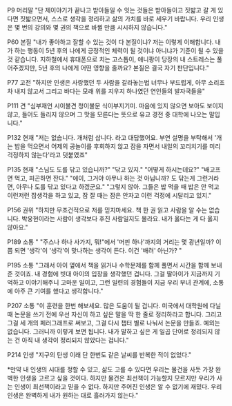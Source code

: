 P9 머리말
"단 제이야기가 끝나고 받아들일 수 잇는 것들은 받아들이고 짓밟고 갈 게 있다면 짓밟으면서, 스스로 생각을 정리하고 삶의 가치를 바로 세우기 바랍니다. 우리 인생은 몇 번의 강의와 몇 권의 책으로 바뀔 만큼 시시하지 않습니다."

P60 본질
"내가 좋아하고 잘할 수 있는 것이 다 본질이냐? 저는 이렇게 이해합니다. 내가 하는 행동이 5년 후의 나에게 긍정적인 체력이 될 것이냐 아니냐가 기준이 될 수 있을 것 같습니다. 지하철에서 휴대폰으로 치는 고스톱이, 애니팡이 당장의 내 스트레스는 풀어주겠지만, 5년 후의 나에게 어떤 영향을 줄까요? 본질은 결국 자기 판단입니다."

P77 고전
"하지만 인생은 사랑했던 두 사람을 갈라놓는법
너무나 부드럽게, 아무 소리조차 내지 않고서
그리고 바다는 모래 위를 지우지
하나였던 연인들의 발자국들을"

P111 견
"심부재언 시이불견 청이불문 식이부지기미. 마음에 있지 않으면 보아도 보이지 않고, 들어도 들리지 않으며 그 맛을 모른다는 뜻으로 유교 경전 중 대학에 나오는 말입니다."

P132 현재
"저는 없습니다. 개처럼 삽니다. 라고 대답했어요. 부연 설명을 부탁해서 '개는 밥을 먹으면서 어제의 공놀이를 후회하지 않고 잠을 자면서 내일의 꼬리치기를 미리 걱정하지 않는다'라고 덧붙였죠"

P135 현재
"스님도 도를 닦고 있습니까?"
"닦고 있지."
"어떻게 하시는데요?"
"배고프면 먹고, 피곤하면 잔다."
"에이, 그거야 아무나 하는 것 아닙니까? 도 닦는게 그런거라면, 아무나 도를 닦고 있다고 하겠군요."
"그렇지 않아. 그들은 밥 먹을 때 밥은 안 먹고 이런저런 잡생각을 하고 있고, 잠 잘 때는 잠은 안자고 이런 걱정에 시달리고 있지."

P156 권위
"하지만 무조건적으로 저를 믿지마세요. 책 한 권 읽고 사람을 알 수는 없습니다. 박웅현이라는 사람이 생각보다 후진 사람일지도 몰라요. 내가 옳다는 게 다 옳지 않아요."

P189 소통
" "주스나 하나 사가지, 뭐!"에서 '머핀 하나'까지의 거리는 몇 광년일까? 이쯤 되면 '생각'이 '생각'이 맞나하는 생각이 든다. 이건 '배려' 아닌가? "

P195 소통
"그래서 아이 옆에서 책을 읽거나 수학문제를 함께 풀면서 시간을 함께 보내준 것이죠. 내 경험에 빗대 아이의 입장을 생각했던 겁니다. 그걸 딸아이가 지금까지 기억하고 이야기해주니 고마운 일이고, 그런 일련의 경험들이 지금 우리 부녀 관계에, 소통에 아주 큰 기여를 했다고 생각합니다."

P207 소통
"이 훈련을 한번 해보세요. 많은 도움이 될 겁니다. 미국에서 대학원에 다닐 때 논문을 쓰기 전에 우선 자신이 하고 싶은 말을 딱 한 줄로 정리하라고 합니다. 그리고 그걸 세 개의 페러그래프로 써보고, 그걸 다시 챕터 별로 나눠서 논문을 만들죠. 예외는 없습니다. 그러니까 이렇게 보면 됩니다. 내가 말하고 싶은 게 일곱 단어로 정리되지 않는 건 아직 내 생각이 정리되지 않았다는 겁니다."

P214 인생
"지구의 탄생 이래 단 한번도 같은 날씨를 반복한 적이 없었다."

*만약 내 인생의 시대를 정할 수 있고, 삶도 고를 수 있다면 우리는 물건을 사듯 가장 완벽한 인생을 고르고 싶을 것이다. 하지만 물건은 최선책이 가능할지 모르지만 우리가 사는 인생이 최선책이라고 믿을 수 없다. 하지만 주어진 인생은 알 수 없기에 재밌다. 우리 인생은 완벽하게 내가 원하는 대로 흘러가지 않는다."
